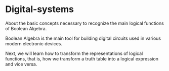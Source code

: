 # Digital-systems

About the basic concepts necessary to recognize the main logical functions of Boolean Algebra.

Boolean Algebra is the main tool for building digital circuits used in various modern electronic devices.

Next, we will learn how to transform the representations of logical functions, that is, how we transform a truth table into a logical expression and vice versa.

